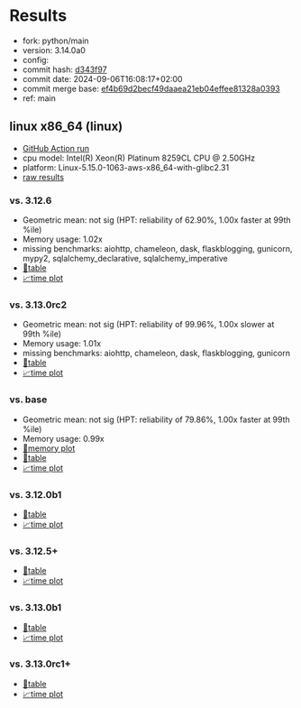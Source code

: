 # Results

- fork: python/main
- version: 3.14.0a0
- config: 
- commit hash: [d343f97](https://github.com/python/cpython/commit/d343f97)
- commit date: 2024-09-06T16:08:17+02:00
- commit merge base: [ef4b69d2becf49daaea21eb04effee81328a0393](https://github.com/python/cpython/commit/ef4b69d2becf49daaea21eb04effee81328a0393)
- ref: main

## linux x86_64 (linux)

- [GitHub Action run](https://github.com/facebookexperimental/free-threading-benchmarking/actions/runs/10740950782)
- cpu model: Intel(R) Xeon(R) Platinum 8259CL CPU @ 2.50GHz
- platform: Linux-5.15.0-1063-aws-x86_64-with-glibc2.31
- [raw results](bm-20240906-linux-x86_64-python-main-3.14.0a0-d343f97.json)

### vs. 3.12.6

- Geometric mean: not sig (HPT: reliability of 62.90%, 1.00x faster at 99th %ile)
- Memory usage: 1.02x
- missing benchmarks: aiohttp, chameleon, dask, flaskblogging, gunicorn, mypy2, sqlalchemy_declarative, sqlalchemy_imperative
- [📄table](bm-20240906-linux-x86_64-python-main-3.14.0a0-d343f97-vs-3.12.6.md)
- [📈time plot](bm-20240906-linux-x86_64-python-main-3.14.0a0-d343f97-vs-3.12.6.svg)

### vs. 3.13.0rc2

- Geometric mean: not sig (HPT: reliability of 99.96%, 1.00x slower at 99th %ile)
- Memory usage: 1.01x
- missing benchmarks: aiohttp, chameleon, dask, flaskblogging, gunicorn
- [📄table](bm-20240906-linux-x86_64-python-main-3.14.0a0-d343f97-vs-3.13.0rc2.md)
- [📈time plot](bm-20240906-linux-x86_64-python-main-3.14.0a0-d343f97-vs-3.13.0rc2.svg)

### vs. base

- Geometric mean: not sig (HPT: reliability of 79.86%, 1.00x faster at 99th %ile)
- Memory usage: 0.99x
- [🧠memory plot](bm-20240906-linux-x86_64-python-main-3.14.0a0-d343f97-vs-base-mem.svg)
- [📄table](bm-20240906-linux-x86_64-python-main-3.14.0a0-d343f97-vs-base.md)
- [📈time plot](bm-20240906-linux-x86_64-python-main-3.14.0a0-d343f97-vs-base.svg)

### vs. 3.12.0b1

- [📄table](bm-20240906-linux-x86_64-python-main-3.14.0a0-d343f97-vs-3.12.0b1.md)
- [📈time plot](bm-20240906-linux-x86_64-python-main-3.14.0a0-d343f97-vs-3.12.0b1.svg)

### vs. 3.12.5+

- [📄table](bm-20240906-linux-x86_64-python-main-3.14.0a0-d343f97-vs-3.12.5%2B.md)
- [📈time plot](bm-20240906-linux-x86_64-python-main-3.14.0a0-d343f97-vs-3.12.5%2B.svg)

### vs. 3.13.0b1

- [📄table](bm-20240906-linux-x86_64-python-main-3.14.0a0-d343f97-vs-3.13.0b1.md)
- [📈time plot](bm-20240906-linux-x86_64-python-main-3.14.0a0-d343f97-vs-3.13.0b1.svg)

### vs. 3.13.0rc1+

- [📄table](bm-20240906-linux-x86_64-python-main-3.14.0a0-d343f97-vs-3.13.0rc1%2B.md)
- [📈time plot](bm-20240906-linux-x86_64-python-main-3.14.0a0-d343f97-vs-3.13.0rc1%2B.svg)

